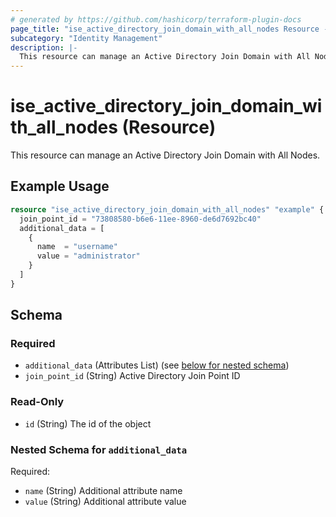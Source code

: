 ```yaml
---
# generated by https://github.com/hashicorp/terraform-plugin-docs
page_title: "ise_active_directory_join_domain_with_all_nodes Resource - terraform-provider-ise"
subcategory: "Identity Management"
description: |-
  This resource can manage an Active Directory Join Domain with All Nodes.
---
```


# ise_active_directory_join_domain_with_all_nodes (Resource)

This resource can manage an Active Directory Join Domain with All Nodes.

## Example Usage

```terraform
resource "ise_active_directory_join_domain_with_all_nodes" "example" {
  join_point_id = "73808580-b6e6-11ee-8960-de6d7692bc40"
  additional_data = [
    {
      name  = "username"
      value = "administrator"
    }
  ]
}
```

<!-- schema generated by tfplugindocs -->
## Schema

### Required

- `additional_data` (Attributes List) (see [below for nested schema](#nestedatt--additional_data))
- `join_point_id` (String) Active Directory Join Point ID

### Read-Only

- `id` (String) The id of the object

<a id="nestedatt--additional_data"></a>
### Nested Schema for `additional_data`

Required:

- `name` (String) Additional attribute name
- `value` (String) Additional attribute value
